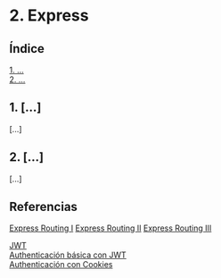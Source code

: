 # 2. Express

## Índice

[1. ...](#1-...)  
[2. ...](#2-...)

## 1. [...]

[...]

## 2. [...]

[...]

## Referencias

[Express Routing I](https://expressjs.com/es/starter/basic-routing.html)
[Express Routing II](https://expressjs.com/es/guide/routing.html)
[Express Routing III](https://www.tutorialspoint.com/expressjs/expressjs_routing.htm)

[JWT](https://jwt.io/)  
[Authenticación básica con JWT](https://www.geeksforgeeks.org/jwt-authentication-with-node-js/)  
[Authenticación con Cookies](https://www.section.io/engineering-education/what-are-cookies-nodejs/)
